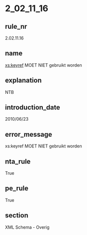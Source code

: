 # 2_02_11_16

## rule_nr
2.02.11.16

## name
<xs:keyref> MOET NIET gebruikt worden

## explanation
NTB

## introduction_date
2010/06/23

## error_message
xs:keyref MOET NIET gebruikt worden

## nta_rule
True

## pe_rule
True

## section
XML Schema - Overig

